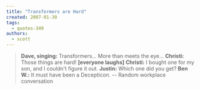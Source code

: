 ```yaml
---
title: "Transformers are Hard"
created: 2007-01-30
tags: 
  - quotes-349
authors: 
  - scott
---
```


> **Dave, singing:** Transformers... More than meets the eye... **Christi:** Those things are hard! **\[everyone laughs\]** **Christi:** I bought one for my son, and I couldn't figure it out. **Justin:** Which one did you get? **Ben W.:** It must have been a Decepticon. \-- Random workplace conversation
